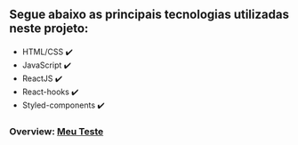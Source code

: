 
## Segue abaixo as principais tecnologias utilizadas neste projeto:
<div style="margin-top: 20px">
    <ul>
        <li>
            HTML/CSS ✔️
        </li>
        <li>
            JavaScript ✔️
        </li>
        <li>
            ReactJS ✔️
        </li>
      <li>
            React-hooks ✔️
        </li>
      <li>
            Styled-components ✔️
        </li>
    </ul>
</div>

### Overview: <a href="https://my-repository.netlify.app/">Meu Teste<a>
